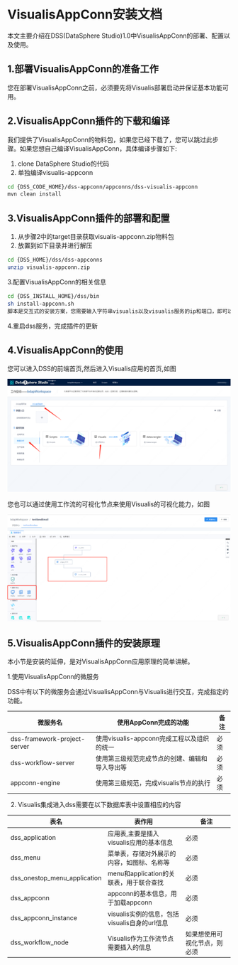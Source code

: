 # VisualisAppConn安装文档

本文主要介绍在DSS(DataSphere Studio)1.0中VisualisAppConn的部署、配置以及使用。



## 1.部署VisualisAppConn的准备工作

您在部署VisualisAppConn之前，必须要先将Visualis部署启动并保证基本功能可用。



## 2.VisualisAppConn插件的下载和编译

我们提供了VisualisAppConn的物料包，如果您已经下载了，您可以跳过此步骤。如果您想自己编译VisualisAppConn，具体编译步骤如下:
1. clone DataSphere Studio的代码
2. 单独编译visualis-appconn
```bash 
cd {DSS_CODE_HOME}/dss-appconn/appconns/dss-visualis-appconn
mvn clean install
```

## 3.VisualisAppConn插件的部署和配置


1. 从步骤2中的target目录获取visualis-appconn.zip物料包
2. 放置到如下目录并进行解压
```bash 
cd {DSS_HOME}/dss/dss-appconns
unzip visualis-appconn.zip
```
3.配置VisualisAppConn的相关信息
``` bash 
cd {DSS_INSTALL_HOME}/dss/bin
sh install-appconn.sh
脚本是交互式的安装方案，您需要输入字符串visualis以及visualis服务的ip和端口，即可以完成安装
```
4.重启dss服务，完成插件的更新

## 4.VisualisAppConn的使用
您可以进入DSS的前端首页,然后进入Visualis应用的首页,如图

![Visualis嵌入DSS](../Images/安装部署/VisualisAppConn部署/DSS-Visualis.png)

您也可以通过使用工作流的可视化节点来使用Visualis的可视化能力，如图

![工作流使用可视化节点](../Images/安装部署/VisualisAppConn部署/Workflow-Visualis.png)



## 5.VisualisAppConn插件的安装原理
本小节是安装的延伸，是对VisualisAppConn应用原理的简单讲解。

1.使用VisualisAppConn的微服务

DSS中有以下的微服务会通过VisualisAppConn与Visualis进行交互，完成指定的功能。

| 微服务名      | 使用AppConn完成的功能   | 备注                                   |
|-----------------|----------------|----------------------------------------|
| dss-framework-project-server       | 使用visualis-appconn完成工程以及组织的统一    | 必须                                   |
| dss-workflow-server     | 使用第三级规范完成节点的创建、编辑和导入导出等| 必须                                   |
| appconn-engine | 使用第三级规范，完成visualis节点的执行 |                    必须                |

2. Visualis集成进入dss需要在以下数据库表中设置相应的内容

| 表名      | 表作用   | 备注                                   |
|-----------------|----------------|----------------------------------------|
| dss_application       | 应用表,主要是插入visualis应用的基本信息    | 必须                                   |
| dss_menu     | 菜单表，存储对外展示的内容，如图标、名称等 | 必须                                   |
| dss_onestop_menu_application | menu和application的关联表，用于联合查找 |                    必须                |
| dss_appconn      | appconn的基本信息，用于加载appconn  | 必须                                   |
| dss_appconn_instance  | visualis实例的信息，包括visualis自身的url信息   | 必须         |
| dss_workflow_node  | Visualis作为工作流节点需要插入的信息   | 如果想使用可视化节点，则必须         |


